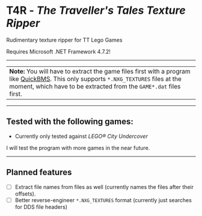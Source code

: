 # T4R - *The Traveller's Tales Texture Ripper*
Rudimentary texture ripper for TT Lego Games

Requires Microsoft .NET Framework 4.7.2!

---

<table><tbody><tr><td>
  <strong>Note:</strong> You will have to extract the game files first with a program like <a href="https://aluigi.altervista.org/quickbms.htm">QuickBMS</a>. This only supports <code>*.NXG_TEXTURES</code> files at the moment, which have to be extracted from the <code>GAME*.dat</code> files first.
</td></tr></tbody></table> 

---

## Tested with the following games:

- Currently only tested against *LEGO® City Undercover*

I will test the program with more games in the near future.

---

## Planned features

- [ ] Extract file names from files as well (currently names the files after their offsets).
- [ ] Better reverse-engineer `*.NXG_TEXTURES` format (currently just searches for DDS file headers)

